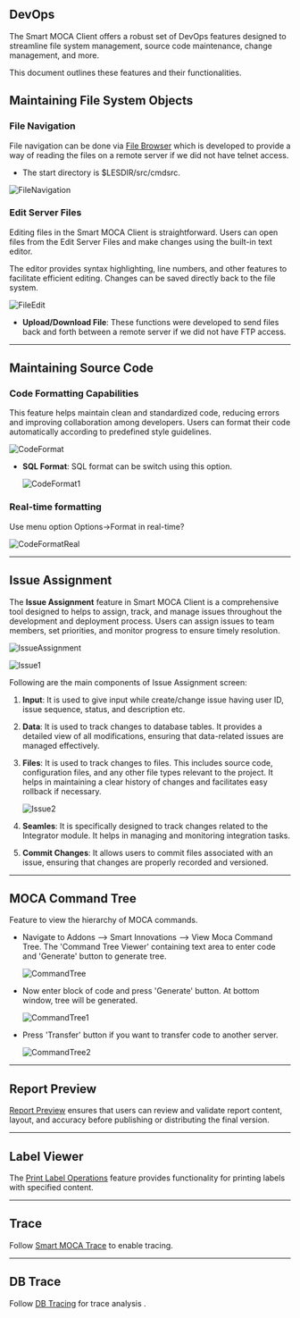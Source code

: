 ## DevOps

The Smart MOCA Client offers a robust set of DevOps features designed to streamline file system management, source code maintenance, change management, and more. 

This document outlines these features and their functionalities.

## Maintaining File System Objects

### File Navigation

File navigation can be done via [File Browser](./advance-operations.md) which is developed to provide a way of reading the files on a remote server if we did not have telnet access. 

- The start directory is $LESDIR/src/cmdsrc.

![FileNavigation](./.attachments/filenavigation.png)

### Edit Server Files

Editing files in the Smart MOCA Client is straightforward. Users can open files from the Edit Server Files and make changes using the built-in text editor. 

The editor provides syntax highlighting, line numbers, and other features to facilitate efficient editing. Changes can be saved directly back to the file system.

![FileEdit](./.attachments/editfile.png)

- **Upload/Download File**: These functions were developed to send files back and forth between a remote server if we did not have FTP access.

---

## Maintaining Source Code

### Code Formatting Capabilities

This feature helps maintain clean and standardized code, reducing errors and improving collaboration among developers. Users can format their code automatically according to predefined style guidelines. 

![CodeFormat](./.attachments/codeformat.png)

- **SQL Format**: SQL format can be switch using this option.

  ![CodeFormat1](./.attachments/codeformat1.png)

### Real-time formatting

Use menu option Options->Format in real-time?

![CodeFormatReal](./.attachments/formatreal.png)

---

## Issue Assignment

The **Issue Assignment** feature in Smart MOCA Client is a comprehensive tool designed to helps to assign, track, and manage issues throughout the development and deployment process. Users can assign issues to team members, set priorities, and monitor progress to ensure timely resolution.

![IssueAssignment](./.attachments/issue.png)

![Issue1](./.attachments/issue1.png)

Following are the main components of Issue Assignment screen:

1.  **Input**: It is used to give input while create/change issue having user ID, issue sequence, status, and description etc.

2.  **Data**: It is used to track changes to database tables. It provides a detailed view of all modifications, ensuring that data-related issues are managed effectively.

3.  **Files**: It is used to track changes to files. This includes source code, configuration files, and any other file types relevant to the project. It helps in maintaining a clear history of changes and facilitates easy rollback if necessary.

    ![Issue2](./.attachments/issue2.png)

4.  **Seamles**: It is specifically designed to track changes related to the Integrator module. It helps in managing and monitoring integration tasks.

5.  **Commit Changes**: It allows users to commit files associated with an issue, ensuring that changes are properly recorded and versioned.

---

## MOCA Command Tree

Feature to view the hierarchy of MOCA commands. 

- Navigate to Addons --> Smart Innovations --> View Moca Command Tree. The 'Command Tree Viewer' containing text area to enter code and 'Generate' button to generate tree.

  ![CommandTree](./.attachments/commandtree.png)

- Now enter block of code and press 'Generate' button. At bottom window, tree will be generated.

  ![CommandTree1](./.attachments/commandtree1.png)

- Press 'Transfer' button if you want to transfer code to another server.

  ![CommandTree2](./.attachments/commandtree2.png)

---

## Report Preview

[Report Preview](./advance-operations.md) ensures that users can review and validate report content, layout, and accuracy before publishing or distributing the final version.

---

## Label Viewer

The [Print Label Operations](./advance-operations.md) feature provides functionality for printing labels with specified content.

---

## Trace

Follow [Smart MOCA Trace](./MOCA_Trace.md) to enable tracing.

---

## DB Trace

Follow [DB Tracing](./advance-operations.md) for trace analysis .

